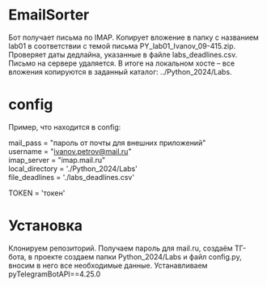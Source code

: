 # EmailSorter
Бот получает письма по IMAP. Копирует вложение в папку с названием lab01 в соответствии с темой письма PY_lab01_Ivanov_09-415.zip. Проверяет даты дедлайна, указанные в файле labs_deadlines.csv. Письмо на сервере удаляется. В итоге на локальном хосте – все вложения копируются в заданный каталог: ../Python_2024/Labs.

# config
Пример, что находится в config:

mail_pass = "пароль от почты для внешних приложений"<br>
username = "ivanov.petrov@mail.ru"<br>
imap_server = "imap.mail.ru"<br>
local_directory = './Python_2024/Labs'<br>
file_deadlines = './labs_deadlines.csv'<br>

TOKEN = 'токен'

# Установка
Клонируем репозиторий. Получаем пароль для mail.ru, создаём ТГ-бота, в проекте создаем папки Python_2024/Labs и файл config.py, вносим в него все необходимые данные.
Устанавливаем pyTelegramBotAPI==4.25.0
